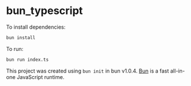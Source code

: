 # bun_typescript

To install dependencies:

```bash
bun install
```

To run:

```bash
bun run index.ts
```

This project was created using `bun init` in bun v1.0.4. [Bun](https://bun.sh) is a fast all-in-one JavaScript runtime.
